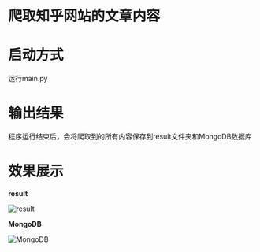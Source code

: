 爬取知乎网站的文章内容
===

# 启动方式
运行main.py

# 输出结果
程序运行结束后，会将爬取到的所有内容保存到result文件夹和MongoDB数据库

# 效果展示

**result**

![result](https://github.com/pipipp/spider_examples/blob/master/scrapy_project/zhihu/show/result.PNG)

**MongoDB**

![MongoDB](https://github.com/pipipp/spider_examples/blob/master/scrapy_project/zhihu/show/MongoDB.PNG)
